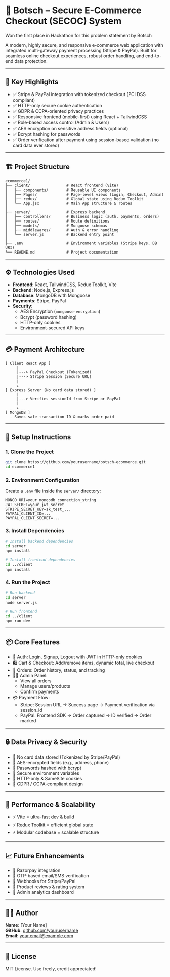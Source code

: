 # 🛒 Botsch – Secure E-Commerce Checkout (SECOC) System

Won the first place in Hackathon for this problem statement by Botsch

A modern, highly secure, and responsive e-commerce web application with integrated multi-gateway payment processing (Stripe & PayPal). Built for seamless online checkout experiences, robust order handling, and end-to-end data protection.

---

## 🔐 Key Highlights

- ✅ Stripe & PayPal integration with tokenized checkout (PCI DSS compliant)
- ✅ HTTP-only secure cookie authentication
- ✅ GDPR & CCPA-oriented privacy practices
- ✅ Responsive frontend (mobile-first) using React + TailwindCSS
- ✅ Role-based access control (Admin & Users)
- ✅ AES encryption on sensitive address fields (optional)
- ✅ Bcrypt hashing for passwords
- ✅ Order verification after payment using session-based validation (no card data ever stored)

---

## 🏗️ Project Structure

```
ecommerce1/
├── client/                # React frontend (Vite)
│   ├── components/        # Reusable UI components
│   ├── Pages/             # Page-level views (Login, Checkout, Admin)
│   ├── redux/             # Global state using Redux Toolkit
│   └── App.jsx            # Main App structure & routes
│
├── server/                # Express backend
│   ├── controllers/       # Business logic (auth, payments, orders)
│   ├── routes/            # Route definitions
│   ├── models/            # Mongoose schemas
│   ├── middlewares/       # Auth & error handling
│   └── server.js          # Backend entry point
│
├── .env                   # Environment variables (Stripe keys, DB URI)
└── README.md              # Project documentation
```

---

## ⚙️ Technologies Used

- **Frontend**: React, TailwindCSS, Redux Toolkit, Vite
- **Backend**: Node.js, Express.js
- **Database**: MongoDB with Mongoose
- **Payments**: Stripe, PayPal
- **Security**:
  - AES Encryption (`mongoose-encryption`)
  - Bcrypt (password hashing)
  - HTTP-only cookies
  - Environment-secured API keys

---

## 💳 Payment Architecture

```
[ Client React App ]
     |
     |---> PayPal Checkout (Tokenized)
     |---> Stripe Session (Secure URL)
     |
     ↓
[ Express Server (No card data stored) ]
     |
     |---> Verifies sessionId from Stripe or PayPal
     |
     ↓
[ MongoDB ]
  - Saves safe transaction ID & marks order paid
```

---

## 🔧 Setup Instructions

### 1. Clone the Project

```bash
git clone https://github.com/yourusername/botsch-ecommerce.git
cd ecommerce1
```

### 2. Environment Configuration

Create a `.env` file inside the `server/` directory:

```env
MONGO_URI=your_mongodb_connection_string
JWT_SECRET=your_jwt_secret
STRIPE_SECRET_KEY=sk_test_...
PAYPAL_CLIENT_ID=...
PAYPAL_CLIENT_SECRET=...
```

### 3. Install Dependencies

```bash
# Install backend dependencies
cd server
npm install

# Install frontend dependencies
cd ../client
npm install
```

### 4. Run the Project

```bash
# Run backend
cd server
node server.js

# Run frontend
cd ../client
npm run dev
```

---

## 📦 Core Features

- 🔐 Auth: Login, Signup, Logout with JWT in HTTP-only cookies
- 🛍️ Cart & Checkout: Add/remove items, dynamic total, live checkout
- 🧾 Orders: Order history, status, and tracking
- 🧑‍💼 Admin Panel:
  - View all orders
  - Manage users/products
  - Confirm payments
- 💳 Payment Flow:
  - Stripe: Session URL → Success page → Payment verification via session_id
  - PayPal: Frontend SDK → Order captured → ID verified → Order marked

---

## 🔒 Data Privacy & Security

- 🔐 No card data stored (Tokenized by Stripe/PayPal)
- 🔐 AES-encrypted fields (e.g., address, phone)
- 🔐 Passwords hashed with bcrypt
- 🔐 Secure environment variables
- 🔐 HTTP-only & SameSite cookies
- 🔐 GDPR / CCPA-compliant design

---

## 🚀 Performance & Scalability

- ⚡ Vite = ultra-fast dev & build
- ⚡ Redux Toolkit = efficient global state
- ⚡ Modular codebase = scalable structure

---

## 📈 Future Enhancements

- 🔁 Razorpay integration
- 🔁 OTP-based email/SMS verification
- 🔁 Webhooks for Stripe/PayPal
- 🔁 Product reviews & rating system
- 🔁 Admin analytics dashboard

---

## 👨‍💻 Author

**Name**: [Your Name]  
**GitHub**: [github.com/yourusername](https://github.com/yourusername)  
**Email**: your.email@example.com

---

## 📜 License

MIT License. Use freely, credit appreciated!
